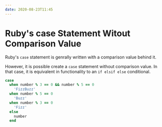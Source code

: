 ```yaml
---
date: 2020-08-23T11:45
---
```


# Ruby's case Statement Witout Comparison Value

Ruby's `case` statement is genrally written with a comparison value behind it.

However, it is possible create a `case` statement without comparison value.
In that case, it is equivalent in functionality to an `if elsif else`
conditional.


```ruby
case
  when number % 3 == 0 && number % 5 == 0
    'FizzBuzz'
  when number % 5 == 0
    'Buzz'
  when number % 3 == 0
    'Fizz'
  else
    number
  end
```


